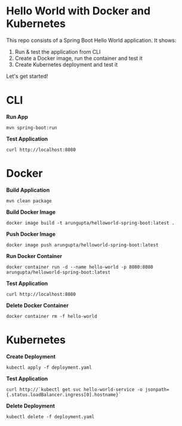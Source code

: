Hello World with Docker and Kubernetes
=====================================================

This repo consists of a Spring Boot Hello World application. It shows:

 1. Run & test the application from CLI
 2. Create a Docker image, run the container and test it
 3. Create Kubernetes deployment and test it

Let's get started!

CLI
===

**Run App**

```
mvn spring-boot:run
```

**Test Application**

```
curl http://localhost:8080
```

Docker
======

**Build Application**

```
mvn clean package
```

**Build Docker Image**

```
docker image build -t arungupta/helloworld-spring-boot:latest .
```

**Push Docker Image**

```
docker image push arungupta/helloworld-spring-boot:latest
```

**Run Docker Container**

```
docker container run -d --name hello-world -p 8080:8080 arungupta/helloworld-spring-boot:latest
```

**Test Application**

```
curl http://localhost:8080
```

**Delete Docker Container**

```
docker container rm -f hello-world
```

Kubernetes
==========

**Create Deployment**

```
kubectl apply -f deployment.yaml
```

**Test Application**

```
curl http://`kubectl get svc hello-world-service -o jsonpath={.status.loadBalancer.ingress[0].hostname}`
```

**Delete Deployment**

```
kubectl delete -f deployment.yaml
```


